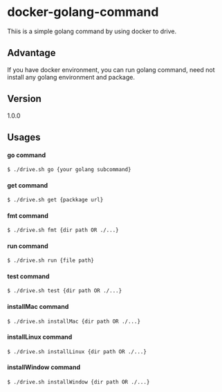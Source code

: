 # docker-golang-command
Thiis is a simple golang command by using docker to drive.

## Advantage
If you have docker environment, you can run golang command, need not install any golang environment and package.

## Version
1.0.0

## Usages

#### go command
```bash
$ ./drive.sh go {your golang subcommand}
```

#### get command
```bash
$ ./drive.sh get {packkage url}
```

#### fmt command
```bash
$ ./drive.sh fmt {dir path OR ./...}
```

#### run command
```bash
$ ./drive.sh run {file path}
```

#### test command
```bash
$ ./drive.sh test {dir path OR ./...}
```

#### installMac command
```bash
$ ./drive.sh installMac {dir path OR ./...}
```

#### installLinux command
```bash
$ ./drive.sh installLinux {dir path OR ./...}
```

#### installWindow command
```bash
$ ./drive.sh installWindow {dir path OR ./...}
```

